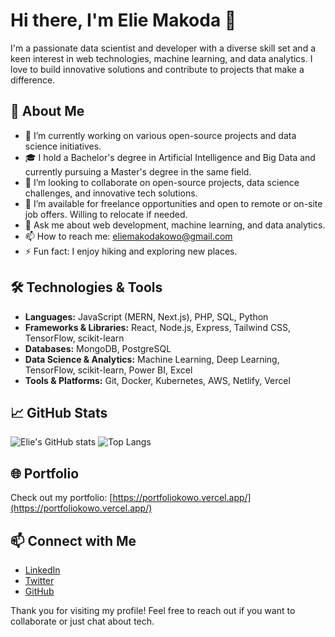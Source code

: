 # Hi there, I'm Elie Makoda 👋

I'm a passionate data scientist and developer with a diverse skill set and a keen interest in web technologies, machine learning, and data analytics. I love to build innovative solutions and contribute to projects that make a difference.

## 🚀 About Me

- 🔭 I’m currently working on various open-source projects and data science initiatives.
- 🎓 I hold a Bachelor's degree in Artificial Intelligence and Big Data and currently pursuing a Master's degree in the same field.
- 👯 I’m looking to collaborate on open-source projects, data science challenges, and innovative tech solutions.
- 💼 I’m available for freelance opportunities and open to remote or on-site job offers. Willing to relocate if needed.
- 💬 Ask me about web development, machine learning, and data analytics.
- 📫 How to reach me: [eliemakodakowo@gmail.com](mailto:eliemakodakowo@gmail.com)
- ⚡ Fun fact: I enjoy hiking and exploring new places.

## 🛠️ Technologies & Tools

- **Languages:** JavaScript (MERN, Next.js), PHP, SQL, Python
- **Frameworks & Libraries:** React, Node.js, Express, Tailwind CSS, TensorFlow, scikit-learn
- **Databases:** MongoDB, PostgreSQL
- **Data Science & Analytics:** Machine Learning, Deep Learning, TensorFlow, scikit-learn, Power BI, Excel
- **Tools & Platforms:** Git, Docker, Kubernetes, AWS, Netlify, Vercel

## 📈 GitHub Stats

![Elie's GitHub stats](https://github-readme-stats.vercel.app/api?username=eliemakoda&show_icons=true&theme=radical)
![Top Langs](https://github-readme-stats.vercel.app/api/top-langs/?username=eliemakoda&layout=compact&theme=radical)

## 🌐 Portfolio

Check out my portfolio: [https://portfoliokowo.vercel.app/](https://portfoliokowo.vercel.app/)

## 📫 Connect with Me

- [LinkedIn](https://www.linkedin.com/in/eliemakoda)
- [Twitter](https://twitter.com/eliemakoda)
- [GitHub](https://github.com/eliemakoda)

Thank you for visiting my profile! Feel free to reach out if you want to collaborate or just chat about tech.
